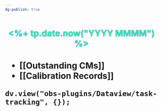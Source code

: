 ```yaml
---
dg-publish: true
---
```


 <h1><div style='text-align: center; '><span style='text-shadow: 0px 0px 2px #0000ff; color: #35f09f'><%+ tp.date.now("YYYY MMMM") %></span></div><h1>

- [[Outstanding CMs]]
- [[Calibration Records]]

```dataviewjs
dv.view("obs-plugins/Dataview/task-tracking", {});
```